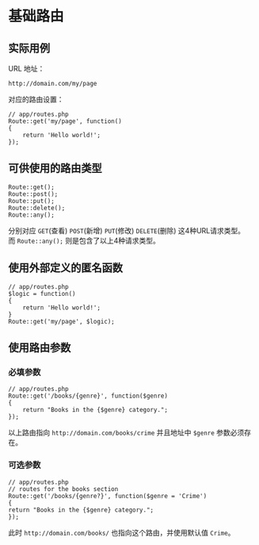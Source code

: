# 基础路由

## 实际用例

URL 地址：

    http://domain.com/my/page

对应的路由设置：

    // app/routes.php
    Route::get('my/page', function()
    {
        return 'Hello world!';
    });

## 可供使用的路由类型

    Route::get();
    Route::post();
    Route::put();
    Route::delete();
    Route::any();

分别对应 `GET`(查看) `POST`(新增) `PUT`(修改) `DELETE`(删除) 这4种URL请求类型。  
而 `Route::any();` 则是包含了以上4种请求类型。

## 使用外部定义的匿名函数

    // app/routes.php
    $logic = function()
    {
        return 'Hello world!';
    }
    Route::get('my/page', $logic);

## 使用路由参数

### 必填参数

    // app/routes.php
    Route::get('/books/{genre}', function($genre)
    {
        return "Books in the {$genre} category.";
    });

以上路由指向 `http://domain.com/books/crime` 并且地址中 `$genre` 参数必须存在。

### 可选参数

    // app/routes.php
    // routes for the books section
    Route::get('/books/{genre?}', function($genre = 'Crime')
    {
    return "Books in the {$genre} category.";
    });

此时 `http://domain.com/books/` 也指向这个路由，并使用默认值 `Crime`。
